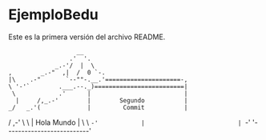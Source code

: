 # EjemploBedu

Este es la primera versión del archivo README.

                       __
                     .'  '.
                 _.-'/  |  \
    ,        _.-"  ,|  /  0 `-.
    |\    .-"       `--""-.__.'=====================-,
    \ '-'`        .___.--._)=========================|
     \            .'      |                          |
      |     /,_.-'        |        Segundo           |
    _/   _.'(             |         Commit           |
   /  ,-' \  \            |        Hola Mundo        |
   \  \    `-'            |                          |
    `-'                   '--------------------------'
